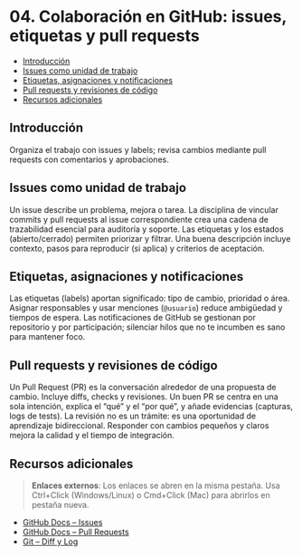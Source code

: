 # 04. Colaboración en GitHub: issues, etiquetas y pull requests

- [Introducción](#introducción)
- [Issues como unidad de trabajo](#issues-como-unidad-de-trabajo)
- [Etiquetas, asignaciones y notificaciones](#etiquetas-asignaciones-y-notificaciones)
- [Pull requests y revisiones de código](#pull-requests-y-revisiones-de-código)
- [Recursos adicionales](#recursos-adicionales)

## Introducción
Organiza el trabajo con issues y labels; revisa cambios mediante pull requests con comentarios y aprobaciones.

## Issues como unidad de trabajo
Un issue describe un problema, mejora o tarea. La disciplina de vincular commits y pull requests al issue correspondiente crea una cadena de trazabilidad esencial para auditoría y soporte. Las etiquetas y los estados (abierto/cerrado) permiten priorizar y filtrar. Una buena descripción incluye contexto, pasos para reproducir (si aplica) y criterios de aceptación.

## Etiquetas, asignaciones y notificaciones
Las etiquetas (labels) aportan significado: tipo de cambio, prioridad o área. Asignar responsables y usar menciones (`@usuario`) reduce ambigüedad y tiempos de espera. Las notificaciones de GitHub se gestionan por repositorio y por participación; silenciar hilos que no te incumben es sano para mantener foco.

## Pull requests y revisiones de código
Un Pull Request (PR) es la conversación alrededor de una propuesta de cambio. Incluye diffs, checks y revisiones. Un buen PR se centra en una sola intención, explica el “qué” y el “por qué”, y añade evidencias (capturas, logs de tests). La revisión no es un trámite: es una oportunidad de aprendizaje bidireccional. Responder con cambios pequeños y claros mejora la calidad y el tiempo de integración.

## Recursos adicionales
> **Enlaces externos**: Los enlaces se abren en la misma pestaña. Usa Ctrl+Click (Windows/Linux) o Cmd+Click (Mac) para abrirlos en pestaña nueva.

- <a href="https://docs.github.com" target="_blank">GitHub Docs – Issues</a>
- <a href="https://docs.github.com" target="_blank">GitHub Docs – Pull Requests</a>
- <a href="https://git-scm.com/docs" target="_blank">Git – Diff y Log</a>
